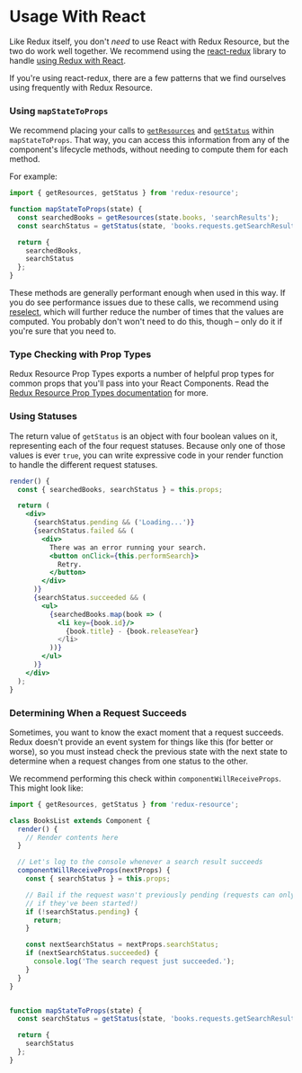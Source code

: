 # Usage With React

Like Redux itself, you don't _need_ to use React with Redux Resource,
but the two do work well together. We recommend using the
[react-redux](https://github.com/reactjs/react-redux) library to handle
[using Redux with React](http://redux.js.org/docs/basics/UsageWithReact.html).

If you're using react-redux, there are a few patterns that we find ourselves
using frequently with Redux Resource.

### Using `mapStateToProps`

We recommend placing your calls to [`getResources`](/docs/api-reference/get-resources.md)
and [`getStatus`](/docs/api-reference/get-status.md) within
`mapStateToProps`. That way, you can access this information from any of the
component's lifecycle methods, without needing to compute them for each method.

For example:

```js
import { getResources, getStatus } from 'redux-resource';

function mapStateToProps(state) {
  const searchedBooks = getResources(state.books, 'searchResults');
  const searchStatus = getStatus(state, 'books.requests.getSearchResults.status');

  return {
    searchedBooks,
    searchStatus
  };
}
```

These methods are generally performant enough when used in this way. If
you do see performance issues due to these calls, we recommend using
[reselect](https://github.com/reactjs/reselect), which will further reduce the
number of times that the values are computed. You probably don't won't need to
do this, though – only do it if you're sure that you need to.

### Type Checking with Prop Types

Redux Resource Prop Types exports a number of helpful prop types for common props
that you'll pass into your React Components. Read the [Redux Resource Prop Types
documentation](/docs/extras/redux-resource-prop-types.md) for more.

### Using Statuses

The return value of `getStatus` is an object with four boolean values on it,
representing each of the four request statuses. Because only one of those values
is ever `true`, you can write expressive code in your render function to handle
the different request statuses.

```jsx
render() {
  const { searchedBooks, searchStatus } = this.props;

  return (
    <div>
      {searchStatus.pending && ('Loading...')}
      {searchStatus.failed && (
        <div>
          There was an error running your search.
          <button onClick={this.performSearch}>
            Retry.
          </button>
        </div>
      )}
      {searchStatus.succeeded && (
        <ul>
          {searchedBooks.map(book => (
            <li key={book.id}/>
              {book.title} - {book.releaseYear}
            </li>
          ))}
        </ul>
      )}
    </div>
  );
}
```

### Determining When a Request Succeeds

Sometimes, you want to know the exact moment that a request succeeds. Redux
doesn't provide an event system for things like this (for better or worse), so
you must instead check the previous state with the next state to determine when
a request changes from one status to the other.

We recommend performing this check within `componentWillReceiveProps`. This
might look like:

```js
import { getResources, getStatus } from 'redux-resource';

class BooksList extends Component {
  render() {
    // Render contents here
  }

  // Let's log to the console whenever a search result succeeds
  componentWillReceiveProps(nextProps) {
    const { searchStatus } = this.props;

    // Bail if the request wasn't previously pending (requests can only succeed
    // if they've been started!)
    if (!searchStatus.pending) {
      return;
    }

    const nextSearchStatus = nextProps.searchStatus;
    if (nextSearchStatus.succeeded) {
      console.log('The search request just succeeded.');
    }
  }
}


function mapStateToProps(state) {
  const searchStatus = getStatus(state, 'books.requests.getSearchResults.status');

  return {
    searchStatus
  };
}
```
